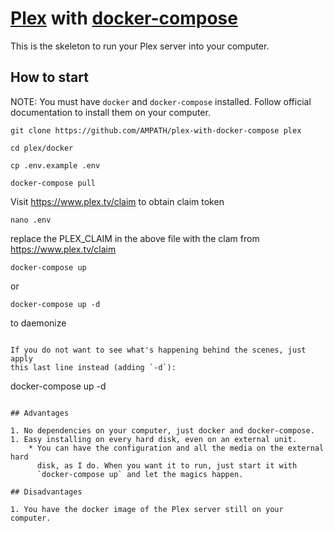 # [Plex](https://www.plex.tv/) with [docker-compose](https://docs.docker.com/compose/)

This is the skeleton to run your Plex server into your computer.

## How to start

NOTE: You must have `docker` and `docker-compose` installed. Follow official
documentation to install them on your computer.

```
git clone https://github.com/AMPATH/plex-with-docker-compose plex

```

```
cd plex/docker
```

```
cp .env.example .env

```

```
docker-compose pull

```
Visit https://www.plex.tv/claim to obtain claim token

```
nano .env

```

replace the PLEX_CLAIM in the above file with the clam from https://www.plex.tv/claim

```
docker-compose up 

```
or

```
docker-compose up -d

```

to daemonize
```

If you do not want to see what's happening behind the scenes, just apply
this last line instead (adding `-d`):

```
docker-compose up -d
```

## Advantages

1. No dependencies on your computer, just docker and docker-compose.
1. Easy installing on every hard disk, even on an external unit.
    * You can have the configuration and all the media on the external hard
      disk, as I do. When you want it to run, just start it with
      `docker-compose up` and let the magics happen.

## Disadvantages

1. You have the docker image of the Plex server still on your computer.

